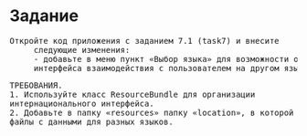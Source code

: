 <h1>Задание</h1>

<pre>Откройте код приложения с заданием 7.1 (task7) и внесите
     следующие изменения:
     - добавьте в меню пункт «Выбор языка» для возможности отображения
     интерфейса взаимодействия с пользователем на другом языке.</pre>

<pre>ТРЕБОВАНИЯ.
1. Используйте класс ResourceBundle для организации
интернационального интерфейса.
2. Добавьте в папку «resources» папку «location», в которой и разместите
файлы с данными для разных языков.</pre>

